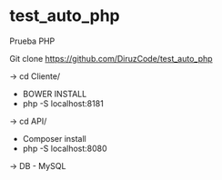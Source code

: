 # test_auto_php
Prueba PHP


Git clone https://github.com/DiruzCode/test_auto_php

-> cd Cliente/
* BOWER INSTALL
* php -S localhost:8181

-> cd API/
* Composer install
* php -S localhost:8080

-> DB - MySQL

